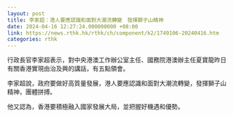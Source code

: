 ```yaml
---
layout: post
title: 李家超：港人要應認識和面對大潮流轉變　發揮獅子山精神
date: 2024-04-16 12:27:24.000000000 +08:00
link: https://news.rthk.hk/rthk/ch/component/k2/1749106-20240416.htm
categories: rthk
---
```


行政長官李家超表示，對中央港澳工作辦公室主任、國務院港澳辦主任夏寶龍昨日有關香港實現由治及興的講話，有五點領會。

李家超說，政府要做好高質量發展，港人要應認識和面對大潮流轉變，發揮獅子山精神，團體拼搏。

他又認為，香港要積極融入國家發展大局，並把握好機遇和優勢。
